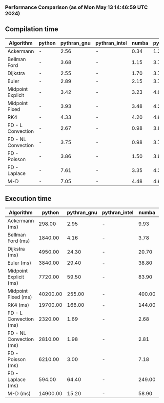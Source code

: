 ### Performance Comparison (as of Mon May 13 14:46:59 UTC 2024)
## Compilation time
Algorithm                 | python                    | pythran_gnu               | pythran_intel             | numba                     | pyccel_fortran_gnu        | pyccel_c_gnu              | pyccel_fortran_intel      | pyccel_c_intel           
------------------------- | ------------------------- | ------------------------- | ------------------------- | ------------------------- | ------------------------- | ------------------------- | ------------------------- | -------------------------
Ackermann                 | -                         | 2.56                      | -                         | 0.34                      | 1.32                      | 1.27                      | 1.39                      | 1.40                     
Bellman Ford              | -                         | 3.68                      | -                         | 1.15                      | 3.76                      | 4.00                      | 3.93                      | 4.67                     
Dijkstra                  | -                         | 2.55                      | -                         | 1.70                      | 3.77                      | 4.02                      | 4.03                      | 4.55                     
Euler                     | -                         | 2.89                      | -                         | 2.15                      | 3.70                      | 4.04                      | 3.83                      | 4.54                     
Midpoint Explicit         | -                         | 3.42                      | -                         | 3.23                      | 4.00                      | 4.30                      | 4.13                      | 4.88                     
Midpoint Fixed            | -                         | 3.93                      | -                         | 3.48                      | 4.20                      | 4.49                      | 4.33                      | 5.09                     
RK4                       | -                         | 4.33                      | -                         | 4.20                      | 4.66                      | 4.93                      | 4.74                      | 5.58                     
FD - L Convection         | -                         | 2.67                      | -                         | 0.98                      | 3.83                      | 4.14                      | 3.94                      | 4.77                     
FD - NL Convection        | -                         | 3.75                      | -                         | 0.98                      | 3.77                      | 4.13                      | 3.96                      | 4.83                     
FD - Poisson              | -                         | 3.86                      | -                         | 1.50                      | 3.92                      | 4.17                      | 4.46                      | 4.72                     
FD - Laplace              | -                         | 7.61                      | -                         | 3.35                      | 4.33                      | 4.64                      | 4.52                      | 5.31                     
M-D                       | -                         | 7.05                      | -                         | 4.48                      | 4.66                      | 4.77                      | 4.84                      | 5.72                     

## Execution time
Algorithm                 | python                    | pythran_gnu               | pythran_intel             | numba                     | pyccel_fortran_gnu        | pyccel_c_gnu              | pyccel_fortran_intel      | pyccel_c_intel           
------------------------- | ------------------------- | ------------------------- | ------------------------- | ------------------------- | ------------------------- | ------------------------- | ------------------------- | -------------------------
Ackermann (ms)            | 298.00                    | 2.95                      | -                         | 9.93                      | 1.55                      | 1.50                      | 7.61                      | 4.33                     
Bellman Ford (ms)         | 1840.00                   | 4.16                      | -                         | 3.78                      | 2.97                      | 6.11                      | 4.05                      | 17.90                    
Dijkstra (ms)             | 4950.00                   | 24.30                     | -                         | 20.70                     | 18.20                     | 30.30                     | 24.90                     | 22.50                    
Euler (ms)                | 3840.00                   | 29.40                     | -                         | 38.80                     | 16.70                     | 146.00                    | 14.30                     | 129.00                   
Midpoint Explicit (ms)    | 7720.00                   | 59.50                     | -                         | 83.90                     | 23.90                     | 282.00                    | 15.80                     | 267.00                   
Midpoint Fixed (ms)       | 40200.00                  | 255.00                    | -                         | 400.00                    | 75.30                     | 1400.00                   | 63.00                     | 1240.00                  
RK4 (ms)                  | 19700.00                  | 166.00                    | -                         | 144.00                    | 33.10                     | 486.00                    | 38.10                     | 403.00                   
FD - L Convection (ms)    | 2320.00                   | 1.69                      | -                         | 2.68                      | 1.48                      | 1.84                      | 1.31                      | 3.69                     
FD - NL Convection (ms)   | 2810.00                   | 1.98                      | -                         | 2.81                      | 1.70                      | 2.20                      | 1.53                      | 3.75                     
FD - Poisson (ms)         | 6210.00                   | 3.00                      | -                         | 7.18                      | 2.78                      | 3.79                      | 2.70                      | 7.66                     
FD - Laplace (ms)         | 594.00                    | 64.40                     | -                         | 249.00                    | 58.40                     | 255.00                    | 59.10                     | 329.00                   
M-D (ms)                  | 14900.00                  | 15.20                     | -                         | 58.90                     | 54.00                     | 59.30                     | 77.30                     | 61.90                    
